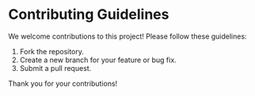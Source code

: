  
# Contributing Guidelines

We welcome contributions to this project! Please follow these guidelines:

1. Fork the repository.
2. Create a new branch for your feature or bug fix.
3. Submit a pull request.

Thank you for your contributions!

